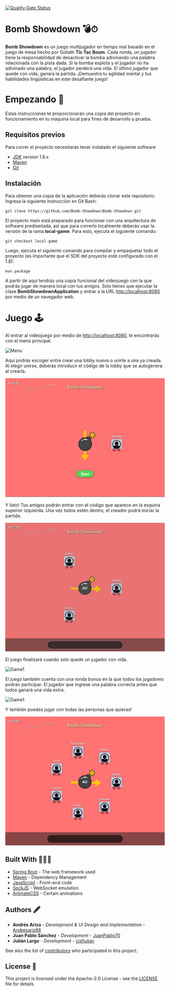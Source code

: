 [![Quality Gate Status](https://sonarcloud.io/api/project_badges/measure?project=ARSW-2023_Bomb-Showdown&metric=alert_status)](https://sonarcloud.io/summary/new_code?id=ARSW-2023_Bomb-Showdown)

# Bomb Showdown 💣⏱

**Bomb Showdown** es un juego multijugador en tiempo real basado en el juego de mesa hecho por Goliath **Tic Tac Boum**. Cada ronda, un jugador tiene la responsabilidad de desactivar la bomba adivinando una palabra relacionada con la pista dada. Si la bomba explota y el jugador no ha adivinado una palabra, el jugador perderá una vida. El último jugador que quede con vida, ganara la partida. ¡Demuestra tu agilidad mental y tus habilidades lingüísticas en este desafiante juego!

# Empezando 🚀

Estas instrucciones te proporcionarán una copia del proyecto en funcionamiento en tu máquina local para fines de
desarrollo y prueba.

## Requisitos previos

Para correr el proyecto necesitarás tener instalado el siguiente software
- [JDK](https://docs.aws.amazon.com/es_es/corretto/latest/corretto-8-ug/amazon-linux-install.html) version 1.8.x
- [Maven](https://maven.apache.org/download.cgi)
- [Git](https://git-scm.com/downloads)

## Instalación

Para obtener una copia de la aplicación deberás clonar este repositorio. Ingresa la siguiente instrucción en Git Bash:

```
git clone https://github.com/Bomb-Showdown/Bomb-Showdown.git
```

El proyecto main está preparado para funcionar con una arquitectura de software prediseñada, así que para correrlo localmente  deberás usar la versión de la rama **local-game**. Para esto, ejecuta el siguiente comando:

```
git checkout local-game
```

Luego, ejecuta el siguiente comando para compilar y empaquetar todo el proyecto (es importante que el SDK del proyecto
esté configurado con el 1.8):

```
mvn package
```

A partir de aquí tendrás una copia funcional del videojuego con la que podrás jugar de manera local con tus amigos. Solo tienes que ejecutar la clase **BombShowdownApplication** y entrar a la URL [http://localhost:8080](http://localhost:8080) por medio de un navegador web.

# Juego 🕹

Al entrar al videojuego por medio de [http://localhost:8080](http://localhost:8080), te encontrarás con el menú principal.

![Menu](img/menu.gif)

Aquí podrás escoger entre crear una lobby nueva o unirte a una ya creada. Al elegir unirse, deberás introducir el código  de la lobby que se autogenera al crearla.

![Game0](img/game0.png)

Y listo! Tus amigos podrán entrar con el código que aparece en la esquina superior izquierda. Una vez todos estén dentro, el creador podrá iniciar la partida.

![Game1](img/game1.gif)

El juego finalizará cuando solo quede un jugador con vida.

![Game1](img/game3.gif)

El juego también cuenta con una ronda bonus en la que todos los jugadores podrán participar. El jugador que ingrese una palabra correcta antes que todos ganará una vida extra.

![Game1](img/bonus.gif)

Y también puedes jugar con todas las personas que quieras!

![Game0](img/game2.png)

## Built With 👷🏻‍♂️

* [Spring Boot](http://www.dropwizard.io/1.0.2/docs/) - The web framework used
* [Maven](https://maven.apache.org/) - Dependency Management
* [JavaScript](https://developer.mozilla.org/es/docs/Web/JavaScript) - Front-end code
* [SockJS](https://github.com/sockjs/sockjs-client) - WebSocket emulation
* [AnimateCSS](https://animate.style/) - Certain animations

## Authors 🖋

* **Andrés Ariza** - *Development & UI Design and Implementation* - [Andresariz88](https://github.com/Andresariz88)
* **Juan Pablo Sánchez** - *Development* - [JuanPablo70](https://github.com/JuanPablo70)
* **Julián Largo** - *Development* - [cisfjulian](https://github.com/cisfjulian)

See also the list of [contributors](https://github.com/Bomb-Showdown/Bomb-Showdown/graphs/contributors) who participated in this project.

## License 📄

This project is licensed under the Apache-2.0 License - see the [LICENSE](LICENSE) file for details
